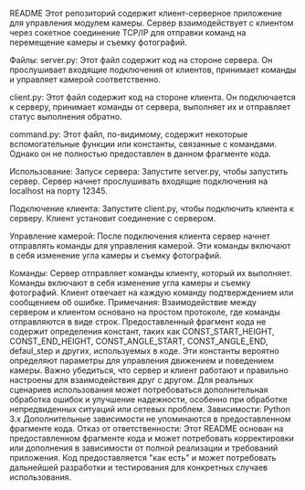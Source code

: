 README
Этот репозиторий содержит клиент-серверное приложение для управления модулем камеры. Сервер взаимодействует с клиентом через сокетное соединение TCP/IP для отправки команд на перемещение камеры и съемку фотографий.

Файлы:
server.py: Этот файл содержит код на стороне сервера. Он прослушивает входящие подключения от клиентов, принимает команды и управляет камерой соответственно.

client.py: Этот файл содержит код на стороне клиента. Он подключается к серверу, принимает команды от сервера, выполняет их и отправляет статус выполнения обратно.

command.py: Этот файл, по-видимому, содержит некоторые вспомогательные функции или константы, связанные с командами. Однако он не полностью предоставлен в данном фрагменте кода.

Использование:
Запуск сервера: Запустите server.py, чтобы запустить сервер. Сервер начнет прослушивать входящие подключения на localhost на порту 12345.

Подключение клиента: Запустите client.py, чтобы подключить клиента к серверу. Клиент установит соединение с сервером.

Управление камерой: После подключения клиента сервер начнет отправлять команды для управления камерой. Эти команды включают в себя изменение угла камеры и съемку фотографий.

Команды:
Сервер отправляет команды клиенту, который их выполняет.
Команды включают в себя изменение угла камеры и съемку фотографий.
Клиент отвечает на каждую команду подтверждением или сообщением об ошибке.
Примечания:
Взаимодействие между сервером и клиентом основано на простом протоколе, где команды отправляются в виде строк.
Предоставленный фрагмент кода не содержит определения констант, таких как CONST_START_HEIGHT, CONST_END_HEIGHT, CONST_ANGLE_START, CONST_ANGLE_END, defaul_step и других, используемых в коде. Эти константы вероятно определяют параметры для управления движением и поведением камеры.
Важно убедиться, что сервер и клиент работают и правильно настроены для взаимодействия друг с другом.
Для реальных сценариев использования может потребоваться дополнительная обработка ошибок и улучшение надежности, особенно при обработке непредвиденных ситуаций или сетевых проблем.
Зависимости:
Python 3.x
Дополнительные зависимости не упоминаются в предоставленном фрагменте кода.
Отказ от ответственности:
Этот README основан на предоставленном фрагменте кода и может потребовать корректировки или дополнения в зависимости от полной реализации и требований приложения.
Код предоставляется "как есть" и может потребовать дальнейшей разработки и тестирования для конкретных случаев использования.
